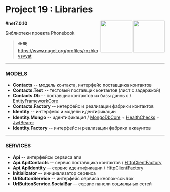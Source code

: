 # Project 19 : Libraries

<img align="right" width="100" height="100" src="https://github.com/rozhkovsvyat/Project19.API/assets/71471748/eebef49c-3357-4aca-8cb4-0bef3471d52b">
<img align="right" width="100" height="100" src="https://github.com/rozhkovsvyat/Project19.API/assets/71471748/e8fc4568-0abd-4931-8213-e2061f5e6274">

**#net7.0.10**

Библиотеки проекта Phonebook

> :eye_speech_bubble: https://www.nuget.org/profiles/rozhkovsvyat

---

### MODELS

* **Contacts** -- модель контакта, интерфейс поставщика контактов
* **Contacts.Test** -- тестовый поставщик контактов (лист с задержкой)
* **Contacts.Db** -- поставщик контактов из базы данных / [EntityFrameworkCore](https://www.nuget.org/packages/Microsoft.EntityFrameworkCore)
* **Contacts.Factory** -- интерфейс и реализации фабрики контактов
* **Identity** -- интерфейс и модели идентификации
* **Identity.Mongo** -- идентификация / [MongoDbCore](https://www.nuget.org/packages/AspNetCore.Identity.MongoDbCore) + [HealthChecks](https://www.nuget.org/packages/Microsoft.Extensions.Diagnostics.HealthChecks) + [JwtBearer](https://www.nuget.org/packages/Microsoft.AspNetCore.Authentication.JwtBearer)
* **Identity.Factory** -- интерфейс и реализации фабрики аккаунтов

---

### SERVICES

* **Api** -- интерфейсы сервиса апи
* **Api.ApiContacts** -- сервис поставщика контактов / [HttpClientFactory](https://www.nuget.org/packages/Microsoft.Extensions.Http)
* **Api.ApiIdentity** -- сервис идентификации / [HttpClientFactory](https://www.nuget.org/packages/Microsoft.Extensions.Http)
* **Initializator** -- инициализатор сервиса
* **UrlButtonService** -- интерфейс сервиса кнопок-ссылок
* **UrlButtonService.SocialBar** -- сервис панели социальных сетей
